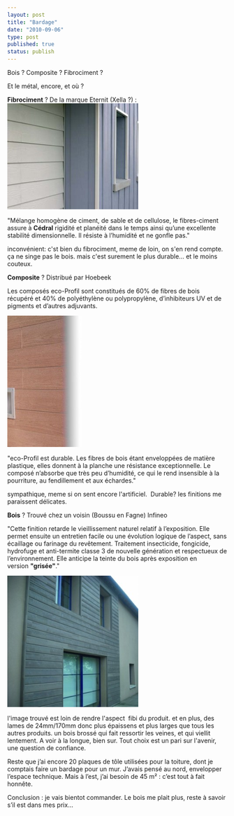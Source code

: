 ```yaml
---
layout: post
title: "Bardage"
date: "2010-09-06"
type: post
published: true
status: publish
---
```


Bois ? Composite ? Fibrociment ?

Et le métal, encore, et où ?

**Fibrociment** ? De la marque Eternit (Xella ?) :[![](/images/2010/09/cedral-300x242.jpg "cedral")](/images/2010/09/cedral.jpg)

"Mélange homogène de ciment, de sable et de cellulose, le fibres-ciment assure à **Cédral** rigidité et planéité dans le temps ainsi qu’une excellente stabilité dimensionnelle. Il résiste à l’humidité et ne gonfle pas."

inconvénient: c'st bien du fibrociment, meme de loin, on s'en rend compte. ça ne singe pas le bois. mais c'est surement le plus durable... et le moins couteux.

**Composite** ? Distribué par Hoebeek

Les composés eco-Profil sont constitués de 60% de fibres de bois récupéré et 40% de polyéthylène ou polypropylène, d’inhibiteurs UV et de pigments et d’autres adjuvants.

[![](/images/2010/09/achtergrond_outdoor-gevel-eco-170x300.jpg "achtergrond_outdoor-gevel-eco")](/images/2010/09/achtergrond_outdoor-gevel-eco.jpg)

"eco-Profil est durable. Les fibres de bois étant enveloppées de matière plastique, elles donnent à la planche une résistance exceptionnelle. Le composé n’absorbe que très peu d’humidité, ce qui le rend insensible à la pourriture, au fendillement et aux échardes."

sympathique, meme si on sent encore l'artificiel.  Durable? les finitions me paraissent délicates.

**Bois** ? Trouvé chez un voisin (Boussu en Fagne) Infineo

"Cette finition retarde le vieillissement naturel relatif à l’exposition. Elle permet ensuite un entretien facile ou une évolution logique de l’aspect, sans écaillage ou farinage du revêtement. Traitement insecticide, fongicide, hydrofuge et anti-termite classe 3 de nouvelle génération et respectueux de l’environnement. Elle anticipe la teinte du bois après exposition en version **"grisée"**."

[![](/images/2010/09/image-2-300x300.jpg "image 2")](/images/2010/09/image-2.jpg)

l'image trouvé est loin de rendre l'aspect  fibi du produit. et en plus, des lames de 24mm/170mm donc plus épaissens et plus larges que tous les autres produits. un bois brossé qui fait ressortir les veines, et qui viellit lentement. A voir à la longue, bien sur. Tout choix est un pari sur l'avenir, une question de confiance.

Reste que j’ai encore 20 plaques de tôle utilisées pour la toiture, dont je comptais faire un bardage pour un mur. J’avais pensé au nord, envelopper l’espace technique. Mais à l’est, j’ai besoin de 45 m² : c’est tout à fait honnête.

Conclusion : je vais bientot commander. Le bois me plait plus, reste à savoir s’il est dans mes prix…
